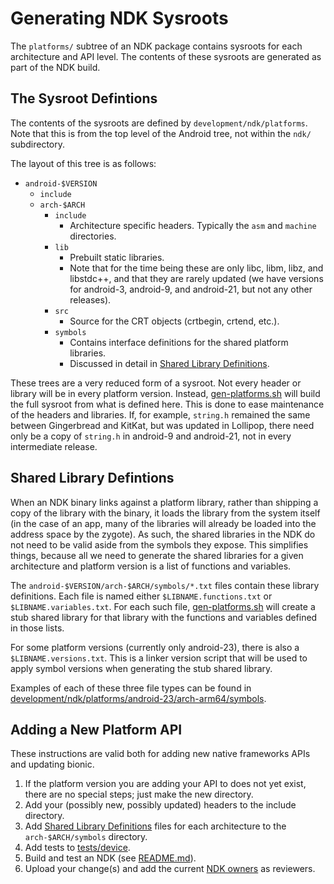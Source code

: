 Generating NDK Sysroots
=======================

The `platforms/` subtree of an NDK package contains sysroots for each
architecture and API level. The contents of these sysroots are generated as part
of the NDK build.

The Sysroot Defintions
----------------------

The contents of the sysroots are defined by `development/ndk/platforms`.
Note that this is from the top level of the Android tree, not within the `ndk/`
subdirectory.

The layout of this tree is as follows:

 * `android-$VERSION`
     * `include`
     * `arch-$ARCH`
         * `include`
             * Architecture specific headers. Typically the `asm` and `machine`
               directories.
         * `lib`
             * Prebuilt static libraries.
             * Note that for the time being these are only libc, libm, libz, and
               libstdc++, and that they are rarely updated (we have versions for
               android-3, android-9, and android-21, but not any other
               releases).
         * `src`
             * Source for the CRT objects (crtbegin, crtend, etc.).
         * `symbols`
             * Contains interface definitions for the shared platform libraries.
             * Discussed in detail in [Shared Library Definitions].

These trees are a very reduced form of a sysroot. Not every header or library
will be in every platform version. Instead, [gen-platforms.sh] will build the
full sysroot from what is defined here. This is done to ease maintenance of the
headers and libraries. If, for example, `string.h` remained the same between
Gingerbread and KitKat, but was updated in Lollipop, there need only be a copy
of `string.h` in android-9 and android-21, not in every intermediate release.

Shared Library Defintions
-------------------------

When an NDK binary links against a platform library, rather than shipping a copy
of the library with the binary, it loads the library from the system itself (in
the case of an app, many of the libraries will already be loaded into the
address space by the zygote). As such, the shared libraries in the NDK do not
need to be valid aside from the symbols they expose. This simplifies things,
because all we need to generate the shared libraries for a given architecture
and platform version is a list of functions and variables.

The `android-$VERSION/arch-$ARCH/symbols/*.txt` files contain these library
definitions. Each file is named either `$LIBNAME.functions.txt` or
`$LIBNAME.variables.txt`. For each such file, [gen-platforms.sh] will create a
stub shared library for that library with the functions and variables defined in
those lists.

For some platform versions (currently only android-23), there is also a
`$LIBNAME.versions.txt`. This is a linker version script that will be used to
apply symbol versions when generating the stub shared library.

Examples of each of these three file types can be found in
[development/ndk/platforms/android-23/arch-arm64/symbols].

Adding a New Platform API
-------------------------

These instructions are valid both for adding new native frameworks APIs and
updating bionic.

 1. If the platform version you are adding your API to does not yet exist, there
    are no special steps; just make the new directory.
 2. Add your (possibly new, possibly updated) headers to the include directory.
 3. Add [Shared Library Definitions] files for each architecture to the
    `arch-$ARCH/symbols` directory.
 4. Add tests to [tests/device](../tests/device).
 5. Build and test an NDK (see [README.md](../README.md)).
 6. Upload your change(s) and add the current [NDK owners](../OWNERS) as
    reviewers.

[Shared Library Definitions]: #shared-library-defintions
[gen-platforms.sh]: ../build/tools/gen-platforms.sh
[development/ndk/platforms/android-23/arch-arm64/symbols]: https://android.googlesource.com/platform/development/+/master/ndk/platforms/android-23/arch-arm64/symbols

